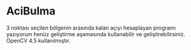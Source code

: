 # AciBulma

3 noktası seçilen bölgenin arasında kalan açıyı hesaplayan programı yazıyorum henüz geliştirme aşamasında kullanabilir ve geliştirebilirsiniz.
OpenCV 4.5 kullanılmıştır.

